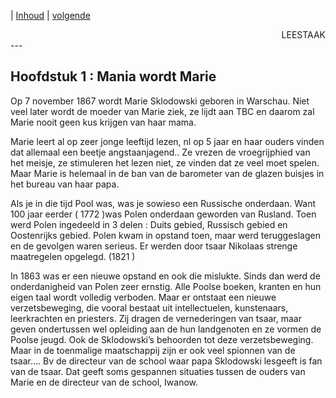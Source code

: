 | [Inhoud](inhoudsopgave.md) | [volgende](hfst02_sombere_dagen.md)

<div style="text-align: right">LEESTAAK</div>
---

## Hoofdstuk 1 : Mania wordt Marie

Op 7 november 1867 wordt Marie Sklodowski geboren in Warschau. Niet veel later wordt de moeder van Marie ziek, ze lijdt aan TBC en daarom zal Marie nooit geen kus krijgen van haar mama.

Marie leert al op zeer jonge leeftijd lezen, nl op 5 jaar en haar ouders vinden dat allemaal een beetje angstaanjagend.. Ze vrezen de vroegrijphied van het meisje, ze stimuleren het lezen niet, ze vinden dat ze veel moet spelen. Maar Marie is helemaal in de ban van de barometer van de glazen buisjes in het bureau van haar papa.

Als je in die tijd Pool was, was je sowieso een Russische onderdaan. Want 100 jaar eerder  ( 1772 )was Polen onderdaan geworden van Rusland. Toen werd Polen ingedeeld in 3 delen : Duits gebied, Russisch gebied en Oostenrijks gebied.
Polen kwam in opstand toen, maar werd teruggeslagen en de gevolgen waren serieus. Er werden door tsaar Nikolaas strenge maatregelen opgelegd. (1821 )

In 1863 was er een nieuwe opstand en ook die mislukte. Sinds dan werd de onderdanigheid van Polen zeer ernstig. Alle Poolse boeken, kranten en hun eigen taal wordt volledig verboden. Maar er ontstaat een nieuwe verzetsbeweging, die vooral bestaat uit intellectuelen, kunstenaars, leerkrachten en priesters. Zij dragen de vernederingen van tsaar, maar geven ondertussen wel opleiding aan de hun landgenoten en ze vormen de Poolse jeugd. Ook de Sklodowski’s behoorden tot deze verzetsbeweging. Maar in de toenmalige maatschappij zijn er ook veel spionnen van de tsaar…. Bv de directeur van de school waar papa Sklodowski lesgeeft is fan van de tsaar. Dat geeft soms gespannen situaties tussen de ouders van Marie en de directeur van de school, Iwanow.
